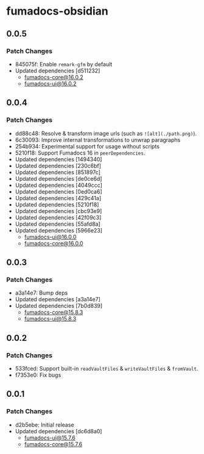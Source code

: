 # fumadocs-obsidian

## 0.0.5

### Patch Changes

- 845075f: Enable `remark-gfm` by default
- Updated dependencies [d511232]
  - fumadocs-core@16.0.2
  - fumadocs-ui@16.0.2

## 0.0.4

### Patch Changes

- dd88c48: Resolve & transform image urls (such as `![alt](./path.png)`).
- 6c30093: Improve internal transformations to unwrap paragraphs
- 254b934: Experimental support for usage without scripts
- 5210f18: Support Fumadocs 16 in `peerDependencies`.
- Updated dependencies [1494340]
- Updated dependencies [230c6bf]
- Updated dependencies [851897c]
- Updated dependencies [de0ce6d]
- Updated dependencies [4049ccc]
- Updated dependencies [0ed0ca6]
- Updated dependencies [429c41a]
- Updated dependencies [5210f18]
- Updated dependencies [cbc93e9]
- Updated dependencies [42f09c3]
- Updated dependencies [55afd8a]
- Updated dependencies [5966e23]
  - fumadocs-ui@16.0.0
  - fumadocs-core@16.0.0

## 0.0.3

### Patch Changes

- a3a14e7: Bump deps
- Updated dependencies [a3a14e7]
- Updated dependencies [7b0d839]
  - fumadocs-core@15.8.3
  - fumadocs-ui@15.8.3

## 0.0.2

### Patch Changes

- 533fced: Support built-in `readVaultFiles` & `writeVaultFiles` & `fromVault`.
- f7353e0: Fix bugs

## 0.0.1

### Patch Changes

- d2b5ebe: Initial release
- Updated dependencies [dc6d8a0]
  - fumadocs-ui@15.7.6
  - fumadocs-core@15.7.6
